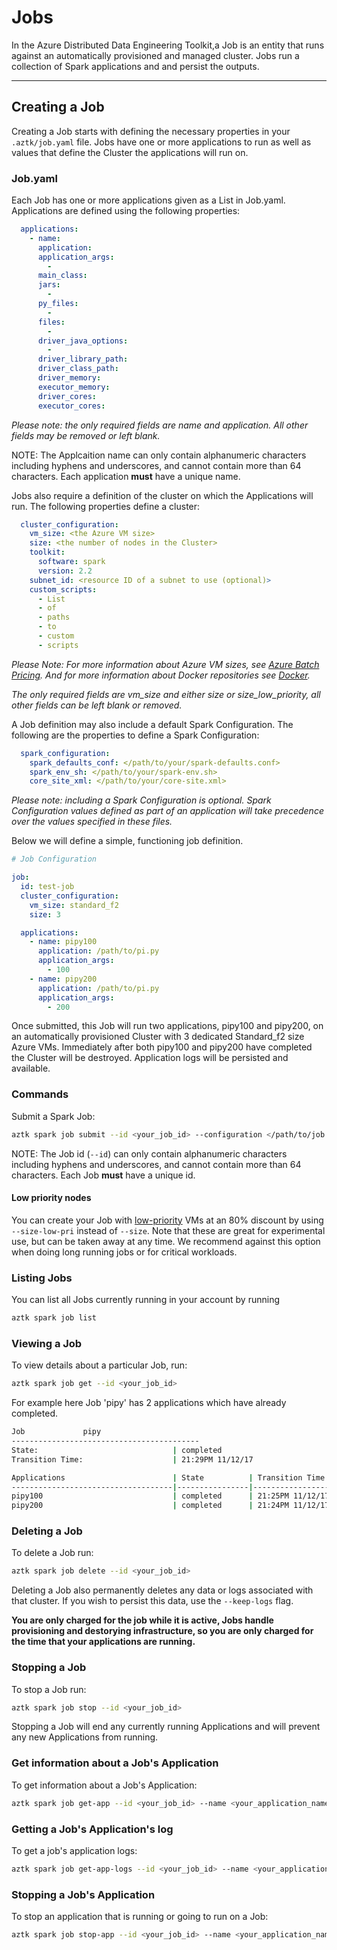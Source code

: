 # Jobs
In the Azure Distributed Data Engineering Toolkit,a Job is an entity that runs against an automatically provisioned and managed cluster. Jobs run a collection of Spark applications and and persist the outputs.

------------------------------------------------------


## Creating a Job

Creating a Job starts with defining the necessary properties in your `.aztk/job.yaml` file. Jobs have one or more applications to run as well as values that define the Cluster the applications will run on.

### Job.yaml

Each Job has one or more applications given as a List in Job.yaml. Applications are defined using the following properties:
```yaml
  applications:
    - name:
      application:
      application_args:
        -
      main_class:
      jars:
        -
      py_files:
        -
      files:
        -
      driver_java_options:
        -
      driver_library_path:
      driver_class_path:
      driver_memory:
      executor_memory:
      driver_cores:
      executor_cores:
```
_Please note: the only required fields are name and application. All other fields may be removed or left blank._

NOTE: The Applcaition name can only contain alphanumeric characters including hyphens and underscores, and cannot contain more than 64 characters. Each application **must** have a unique name.

Jobs also require a definition of the cluster on which the Applications will run. The following properties define a cluster:
```yaml
  cluster_configuration:
    vm_size: <the Azure VM size>
    size: <the number of nodes in the Cluster>
    toolkit:
      software: spark
      version: 2.2
    subnet_id: <resource ID of a subnet to use (optional)>
    custom_scripts:
      - List
      - of
      - paths
      - to
      - custom
      - scripts
```
_Please Note: For more information about Azure VM sizes, see [Azure Batch Pricing](https://azure.microsoft.com/en-us/pricing/details/batch/). And for more information about Docker repositories see [Docker](./12-docker-iamge.html)._

_The only required fields are vm_size and either size or size_low_priority, all other fields can be left blank or removed._

A Job definition may also include a default Spark Configuration. The following are the properties to define a Spark Configuration:
```yaml
  spark_configuration:
    spark_defaults_conf: </path/to/your/spark-defaults.conf>
    spark_env_sh: </path/to/your/spark-env.sh>
    core_site_xml: </path/to/your/core-site.xml>
```
_Please note: including a Spark Configuration is optional. Spark Configuration values defined as part of an application will take precedence over the values specified in these files._


Below we will define a simple, functioning job definition.
```yaml
# Job Configuration

job:
  id: test-job
  cluster_configuration:
    vm_size: standard_f2
    size: 3

  applications:
    - name: pipy100
      application: /path/to/pi.py
      application_args:
        - 100
    - name: pipy200
      application: /path/to/pi.py
      application_args:
        - 200
```
Once submitted, this Job will run two applications, pipy100 and pipy200, on an automatically provisioned Cluster with 3 dedicated Standard_f2 size Azure VMs. Immediately after both pipy100 and pipy200 have completed the Cluster will be destroyed. Application logs will be persisted and available.

### Commands
Submit a Spark Job:

```sh
aztk spark job submit --id <your_job_id> --configuration </path/to/job.yaml>
```

NOTE: The Job id (`--id`) can only contain alphanumeric characters including hyphens and underscores, and cannot contain more than 64 characters. Each Job **must** have a unique id.

#### Low priority nodes
You can create your Job with [low-priority](https://docs.microsoft.com/en-us/azure/batch/batch-low-pri-vms) VMs at an 80% discount by using `--size-low-pri` instead of `--size`. Note that these are great for experimental use, but can be taken away at any time. We recommend against this option when doing long running jobs or for critical workloads.


### Listing Jobs
You can list all Jobs currently running in your account by running

```sh
aztk spark job list
```


### Viewing a Job
To view details about a particular Job, run:

```sh
aztk spark job get --id <your_job_id>
```

For example here Job 'pipy' has 2 applications which have already completed.

```sh
Job             pipy
------------------------------------------
State:                              | completed
Transition Time:                    | 21:29PM 11/12/17

Applications                        | State          | Transition Time
------------------------------------|----------------|-----------------
pipy100                             | completed      | 21:25PM 11/12/17
pipy200                             | completed      | 21:24PM 11/12/17
```


### Deleting a Job
To delete a Job run:

```sh
aztk spark job delete --id <your_job_id>
```
Deleting a Job also permanently deletes any data or logs associated with that cluster. If you wish to persist this data, use the `--keep-logs` flag.

__You are only charged for the job while it is active, Jobs handle provisioning and destorying infrastructure, so you are only charged for the time that your applications are running.__


### Stopping a Job
To stop a Job run:

```sh
aztk spark job stop --id <your_job_id>
```
Stopping a Job will end any currently running Applications and will prevent any new Applications from running.


### Get information about a Job's Application
To get information about a Job's Application:

```sh
aztk spark job get-app --id <your_job_id> --name <your_application_name>
```


### Getting a Job's Application's log
To get a job's application logs:

```sh
aztk spark job get-app-logs --id <your_job_id> --name <your_application_name>
```


### Stopping a Job's Application
To stop an application that is running or going to run on a Job:

```sh
aztk spark job stop-app --id <your_job_id> --name <your_application_name>
```
